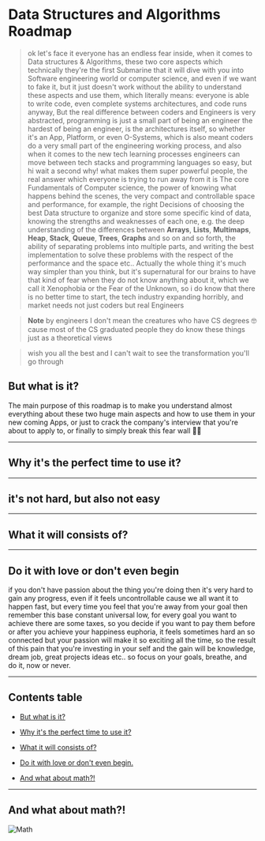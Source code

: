 # Data Structures and Algorithms Roadmap 

> ok let's face it everyone has an endless fear inside, when it comes to Data structures & Algorithms, these two core aspects which technically they're the first Submarine that it will dive with you into Software engineering world or computer science, and even if we want to fake it, but it just doesn't work without the ability to understand these aspects and use them, which literally means: everyone is able to write code, even complete systems architectures, and code runs anyway,
But the real difference between coders and Engineers is very abstracted, programming is just a small part of being an engineer the hardest of being an engineer,  is the architectures itself, so whether it's an App, Platform, or even O-Systems, which is also meant coders do a very small part of the engineering working process, and also when it comes to the new tech learning processes engineers can move between tech stacks and programming languages so easy, but hi wait a second why! what makes them super powerful people, the real answer which everyone is trying to run away from it is The core Fundamentals of Computer science, the power of knowing what happens behind the scenes, the very compact and controllable space and performance, for example, the right Decisions of choosing the best Data structure to organize and store some specific kind of data, knowing the strengths and weaknesses of each one, e.g. the deep understanding of the differences between **Arrays**, **Lists**, **Multimaps**, **Heap**, **Stack**, **Queue**, **Trees**, **Graphs** and so on and so forth, the ability of separating problems into multiple parts, and writing the best implementation to solve these problems with the respect of the performance and the space etc.. 
Actually the whole thing it's much way simpler than you think, but it's supernatural for our brains to have that kind of fear when they do not know anything about it, which we call it Xenophobia or the Fear of the Unknown, so i do know that there is no better time to start, the tech industry expanding horribly, and market needs not just coders but real Engineers

> **Note** by engineers I don't mean the creatures who have CS degrees 🤓 cause most of the CS graduated people they do know these things just as a theoretical views

> wish you all the best and I can't wait to see the transformation you'll go through

## But what is it?

The main purpose of this roadmap is to make you understand almost everything about these two huge main aspects and how to use them in your new coming Apps, or just to crack the company's interview that  you're about to apply to, or finally to simply break this fear wall 💪🏽

---

## Why it's the perfect time to use it?

---


## it's not hard, but also not easy

---

## What it will consists of?

---

## Do it with love or don't even begin

if you don't have passion about the thing you're doing then it's very hard to gain any progress, even if it feels uncontrollable cause we all want it to happen fast, but every time you feel that you're away from your goal then remember this base constant universal low, for every goal you want to achieve there are some taxes, so you decide if you want to pay them before or after you achieve your happiness euphoria, it feels sometimes hard an so connected but your passion will make it so exciting all the time, so the result of this pain that you're investing in your self and the gain will be knowledge, dream job, great projects ideas etc.. so focus on your goals, breathe, and do it, now or never.


---

## Contents table

- [But what is it?](#but-what-is-it)
- [Why it's the perfect time to use it?](#why-its-the-perfect-time-to-use-it)
- [What it will consists of?](#what-it-will-consists-of)
- [Do it with love or don't even begin.](#do-it-with-love-or-dont-even-begin)

- [And what about math?!](#and-what-about-math)

---

## And what about math?!
![Math](https://i.gifer.com/V8qR.gif)